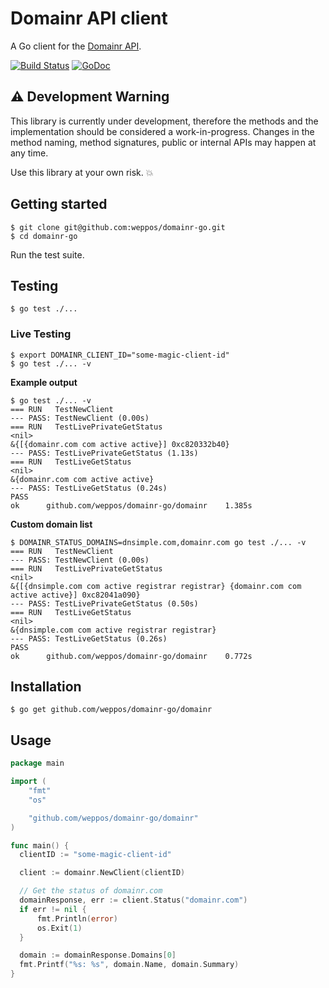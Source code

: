 # Domainr API client

A Go client for the [Domainr API](http://domainr.build/).

[![Build Status](https://travis-ci.org/weppos/domainr-go.svg?branch=master)](https://travis-ci.org/weppos/domainr-go)
[![GoDoc](https://godoc.org/github.com/weppos/domainr-go/domainr?status.svg)](https://godoc.org/github.com/weppos/domainr-go/domainr)


## :warning: Development Warning

This library is currently under development, therefore the methods and the implementation should be considered a work-in-progress. Changes in the method naming, method signatures, public or internal APIs may happen at any time.

Use this library at your own risk. :boom:


## Getting started

```shell
$ git clone git@github.com:weppos/domainr-go.git
$ cd domainr-go
```

Run the test suite.


## Testing

```shell
$ go test ./...
```

### Live Testing

```shell
$ export DOMAINR_CLIENT_ID="some-magic-client-id"
$ go test ./... -v
```

**Example output**

```shell
$ go test ./... -v
=== RUN   TestNewClient
--- PASS: TestNewClient (0.00s)
=== RUN   TestLivePrivateGetStatus
<nil>
&{[{domainr.com com active active}] 0xc820332b40}
--- PASS: TestLivePrivateGetStatus (1.13s)
=== RUN   TestLiveGetStatus
<nil>
&{domainr.com com active active}
--- PASS: TestLiveGetStatus (0.24s)
PASS
ok  	github.com/weppos/domainr-go/domainr	1.385s
```

**Custom domain list**

```shell
$ DOMAINR_STATUS_DOMAINS=dnsimple.com,domainr.com go test ./... -v
=== RUN   TestNewClient
--- PASS: TestNewClient (0.00s)
=== RUN   TestLivePrivateGetStatus
<nil>
&{[{dnsimple.com com active registrar registrar} {domainr.com com active active}] 0xc82041a090}
--- PASS: TestLivePrivateGetStatus (0.50s)
=== RUN   TestLiveGetStatus
<nil>
&{dnsimple.com com active registrar registrar}
--- PASS: TestLiveGetStatus (0.26s)
PASS
ok  	github.com/weppos/domainr-go/domainr	0.772s
```

## Installation

```shell
$ go get github.com/weppos/domainr-go/domainr
```

## Usage

```go
package main

import (
    "fmt"
    "os"

    "github.com/weppos/domainr-go/domainr"
)

func main() {
  clientID := "some-magic-client-id"

  client := domainr.NewClient(clientID)

  // Get the status of domainr.com
  domainResponse, err := client.Status("domainr.com")
  if err != nil {
      fmt.Println(error)
      os.Exit(1)
  }

  domain := domainResponse.Domains[0]
  fmt.Printf("%s: %s", domain.Name, domain.Summary)
}
```
